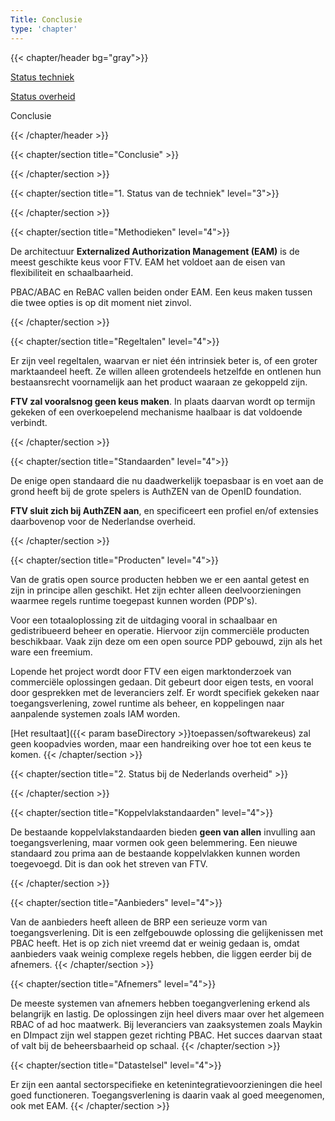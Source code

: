 ```yaml
---
Title: Conclusie
type: 'chapter'
---
```

{{< chapter/header bg="gray">}}

<div class="utrecht-paragraph pt-1 section-navigation">
   <p>
      <a href="../status_techniek">Status techniek</a>
   </p>
</div>
<div class="utrecht-paragraph pt-1 section-navigation">
   <p>
      <a href="../status_nl_overheid">Status overheid</a>
   </p>
</div>
<div class="section-navigation-selected utrecht-paragraph pt-1 section-navigation">
   <p>
      Conclusie
   </p>
</div>

{{< /chapter/header >}}

{{< chapter/section title="Conclusie" >}}

{{< /chapter/section >}}    

{{< chapter/section title="1. Status van de techniek" level="3">}}

{{< /chapter/section >}}

{{< chapter/section title="Methodieken" level="4">}}

De architectuur **Externalized Authorization Management (EAM)** is de meest geschikte keus voor FTV.
EAM het voldoet aan de eisen van flexibiliteit en schaalbaarheid. 

PBAC/ABAC en ReBAC vallen beiden onder EAM. Een keus maken tussen die twee opties is op dit moment niet zinvol.

{{< /chapter/section >}}

{{< chapter/section title="Regeltalen" level="4">}}

Er zijn veel regeltalen, waarvan er niet één intrinsiek beter is, of een groter marktaandeel heeft. Ze willen alleen grotendeels hetzelfde en ontlenen hun bestaansrecht voornamelijk aan het product waaraan ze gekoppeld zijn. 

**FTV zal vooralsnog geen keus maken**. In plaats daarvan wordt op termijn gekeken of een overkoepelend mechanisme haalbaar is dat voldoende verbindt.

{{< /chapter/section >}}

{{< chapter/section title="Standaarden" level="4">}}

De enige open standaard die nu daadwerkelijk toepasbaar is en voet aan de grond heeft bij de grote spelers is AuthZEN van de OpenID foundation.

**FTV sluit zich bij AuthZEN aan**, en specificeert een profiel en/of extensies daarbovenop voor de Nederlandse overheid. 

{{< /chapter/section >}}

{{< chapter/section title="Producten" level="4">}}

Van de gratis open source producten hebben we er een aantal getest en zijn in principe allen geschikt. Het zijn echter alleen deelvoorzieningen waarmee regels runtime toegepast kunnen worden (PDP's). 

Voor een totaaloplossing zit de uitdaging vooral in schaalbaar en gedistribueerd beheer en operatie. Hiervoor zijn commerciële producten beschikbaar. Vaak zijn deze om een open source PDP gebouwd, zijn als het ware een freemium.

Lopende het project wordt door FTV een eigen marktonderzoek van commerciële oplossingen gedaan. Dit gebeurt door eigen tests, en vooral door gesprekken met de leveranciers zelf. Er wordt specifiek gekeken naar toegangsverlening, zowel runtime als beheer, en koppelingen naar aanpalende systemen zoals IAM worden. 

[Het resultaat]({{< param baseDirectory >}}toepassen/softwarekeus) zal geen koopadvies worden, maar een handreiking over hoe tot een keus te komen.
{{< /chapter/section >}}

{{< chapter/section title="2. Status bij de Nederlands overheid" >}}

{{< /chapter/section >}}

{{< chapter/section title="Koppelvlakstandaarden" level="4">}}

De bestaande koppelvlakstandaarden bieden **geen van allen** invulling aan toegangsverlening, maar vormen ook geen belemmering. Een nieuwe standaard zou prima aan de bestaande koppelvlakken kunnen worden toegevoegd. Dit is dan ook het streven van FTV.

{{< /chapter/section >}}

{{< chapter/section title="Aanbieders" level="4">}}

Van de aanbieders heeft alleen de BRP een serieuze vorm van toegangsverlening. Dit is een zelfgebouwde oplossing die gelijkenissen met PBAC heeft. Het is op zich niet vreemd dat er weinig gedaan is, omdat aanbieders vaak weinig complexe regels hebben, die liggen eerder bij de afnemers.
{{< /chapter/section >}}

{{< chapter/section title="Afnemers" level="4">}}

De meeste systemen van afnemers hebben toegangverlening erkend als belangrijk en lastig. De oplossingen zijn heel divers maar over het algemeen RBAC of ad hoc maatwerk. Bij leveranciers van zaaksystemen zoals Maykin en DImpact zijn wel stappen gezet richting PBAC. Het succes daarvan staat of valt bij de beheersbaarheid op schaal.
{{< /chapter/section >}}

{{< chapter/section title="Datastelsel" level="4">}}

Er zijn een aantal sectorspecifieke en ketenintegratievoorzieningen die heel goed functioneren. Toegangsverlening is daarin vaak al goed meegenomen, ook met EAM.
{{< /chapter/section >}}
